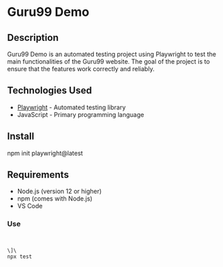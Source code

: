 # Guru99 Demo

## Description

Guru99 Demo is an automated testing project using Playwright to test the main functionalities of the Guru99 website. The goal of the project is to ensure that the features work correctly and reliably.

## Technologies Used

- [Playwright](https://playwright.dev/) - Automated testing library
- JavaScript - Primary programming language

## Install

npm init playwright@latest

## Requirements

- Node.js (version 12 or higher)
- npm (comes with Node.js)
- VS Code

### Use

```bashæ“æ“…πdzx gcv  cvvcv   v


\]\
npx test
```
